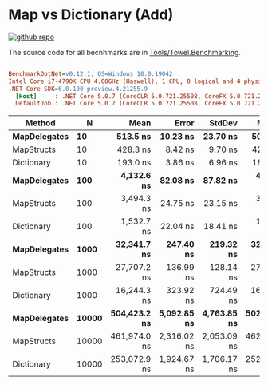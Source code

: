 # Map vs Dictionary (Add)

<a href="https://github.com/ZacharyPatten/Towel" alt="Github Repository"><img alt="github repo" src="https://img.shields.io/badge/github-repo-black?logo=github&amp;style=flat" title="Go To Github Repo" alt="Github Repository"></a>

The source code for all becnhmarks are in [Tools/Towel.Benchmarking](https://github.com/ZacharyPatten/Towel/tree/master/Tools/Towel_Benchmarking).

``` ini

BenchmarkDotNet=v0.12.1, OS=Windows 10.0.19042
Intel Core i7-4790K CPU 4.00GHz (Haswell), 1 CPU, 8 logical and 4 physical cores
.NET Core SDK=6.0.100-preview.4.21255.9
  [Host]     : .NET Core 5.0.7 (CoreCLR 5.0.721.25508, CoreFX 5.0.721.25508), X64 RyuJIT
  DefaultJob : .NET Core 5.0.7 (CoreCLR 5.0.721.25508, CoreFX 5.0.721.25508), X64 RyuJIT


```
|       Method |     N |         Mean |       Error |      StdDev |       Median |
|------------- |------ |-------------:|------------:|------------:|-------------:|
| **MapDelegates** |    **10** |     **513.5 ns** |    **10.23 ns** |    **23.70 ns** |     **504.5 ns** |
|   MapStructs |    10 |     428.3 ns |     8.42 ns |     9.70 ns |     426.7 ns |
|   Dictionary |    10 |     193.0 ns |     3.86 ns |     6.96 ns |     189.7 ns |
| **MapDelegates** |   **100** |   **4,132.6 ns** |    **82.08 ns** |    **87.82 ns** |   **4,108.1 ns** |
|   MapStructs |   100 |   3,494.3 ns |    24.75 ns |    23.15 ns |   3,491.9 ns |
|   Dictionary |   100 |   1,532.7 ns |    22.04 ns |    18.41 ns |   1,526.3 ns |
| **MapDelegates** |  **1000** |  **32,341.7 ns** |   **247.40 ns** |   **219.32 ns** |  **32,399.8 ns** |
|   MapStructs |  1000 |  27,707.2 ns |   136.99 ns |   128.14 ns |  27,683.7 ns |
|   Dictionary |  1000 |  16,244.3 ns |   323.92 ns |   724.49 ns |  16,007.0 ns |
| **MapDelegates** | **10000** | **504,423.2 ns** | **5,092.85 ns** | **4,763.85 ns** | **502,377.0 ns** |
|   MapStructs | 10000 | 461,974.0 ns | 2,316.02 ns | 2,053.09 ns | 462,227.0 ns |
|   Dictionary | 10000 | 253,072.9 ns | 1,924.67 ns | 1,706.17 ns | 252,354.0 ns |

